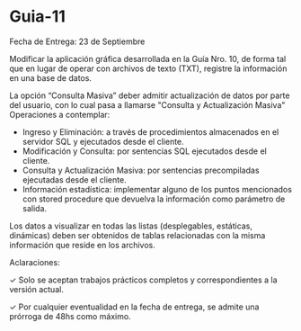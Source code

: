 # Guia-11

Fecha de Entrega: 23 de Septiembre

Modificar la aplicación gráfica desarrollada en la Guía Nro. 10, de forma tal que en lugar
de operar con archivos de texto (TXT), registre la información en una base de datos.

La opción “Consulta Masiva” deber admitir actualización de datos por parte del usuario,
con lo cual pasa a llamarse "Consulta y Actualización Masiva"
Operaciones a contemplar:
- Ingreso y Eliminación: a través de procedimientos almacenados en el servidor SQL
y ejecutados desde el cliente.
- Modificación y Consulta: por sentencias SQL ejecutados desde el cliente.
- Consulta y Actualización Masiva: por sentencias precompiladas ejecutadas desde el
cliente.
- Información estadística: implementar alguno de los puntos mencionados con
stored procedure que devuelva la información como parámetro de salida.

Los datos a visualizar en todas las listas (desplegables, estáticas, dinámicas) deben ser
obtenidos de tablas relacionadas con la misma información que reside en los archivos.

Aclaraciones:

✓ Solo se aceptan trabajos prácticos completos y correspondientes a la versión actual.

✓ Por cualquier eventualidad en la fecha de entrega, se admite una prórroga de 48hs como máximo.
